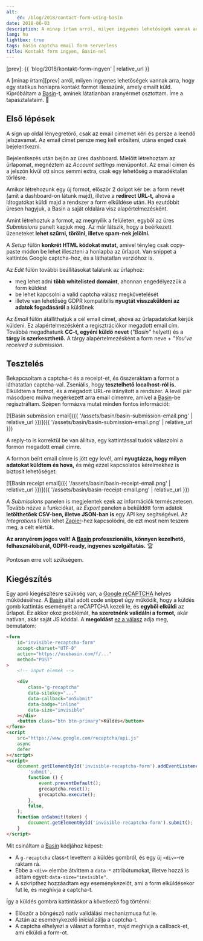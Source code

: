 ```yaml
---
alt:
    en: /blog/2018/contact-form-using-basin
date: 2018-06-03
description: A minap írtam arról, milyen ingyenes lehetőségek vannak arra, hogy egy statikus honlapra kontakt formot illesszünk, amely emailt küld. Kipróbáltam a Basin-t, aminek látatlanban aranyérmet osztottam. Lássuk a tapasztalatokat!
lang: hu
lightbox: true
tags: basin captcha email form serverless
title: Kontakt form ingyen, Basin-nel
---
```


[prev]: {{ 'blog/2018/kontakt-form-ingyen' | relative_url }}

A [minap írtam][prev] arról, milyen ingyenes lehetőségek vannak arra, hogy egy statikus honlapra kontakt formot illesszünk, amely emailt küld. Kipróbáltam a [Basin][basin]-t, aminek látatlanban aranyérmet osztottam. Íme a tapasztalataim. 🙂

## Első lépések

A sign up oldal lényegretörő, csak az email címemet kéri és persze a leendő jelszavamat. Az email címet persze meg kell erősíteni, utána enged csak bejelentkezni.

Bejelentkezés után bejön az üres dashboard. Mielőtt létrehoztam az űrlapomat, megnéztem az _Account settings_ menüpontot. Az email címen és a jelszón kívül ott sincs semmi extra, csak egy lehetőség a maradéktalan törlésre.

Amikor létrehozunk egy új formot, először 2 dolgot kér be: a form nevét (amit a dashboard-on látunk majd), illetve a **redirect URL-t,** ahová a látogatókat küldi majd a rendszer a form elküldése után. Ha ezutóbbit üresen hagyjuk, a Basin a saját oldalára visz alapértelmezésként.

Amint létrehoztuk a formot, az megnyílik a felületen, egyből az üres _Submissions_ panelt kapjuk meg. Az már látszik, hogy a beérkezett üzeneteket **lehet szűrni, törölni, illetve spam-nek jelölni.**

A _Setup_ fülön **konkrét HTML kódokat mutat,** amivel tényleg csak copy-paste módon be lehet illeszteni a honlapba az űrlapot. Van snippet a kattintós Google captcha-hoz, és a láthatatlan verzióhoz is.

Az _Edit_ fülön további beállításokat találunk az űrlaphoz:

-   meg lehet adni **több whitelisted domaint**, ahonnan engedélyezzük a form küldést
-   be lehet kapcsolni a valid captcha válasz megkövetelését
-   illetve van lehetőség GDPR kompatibilis **nyugtát visszaküldeni az adatok fogadásáról** a küldőnek

Az _Email_ fülön átállíthatjuk a cél email címet, ahová az űrlapadatokat kérjük küldeni. Ez alapértelmezésként a regisztrációkor megadott email cím. Továbbá megadhatunk **CC-t, egyéni küldö nevet** (_"Basin"_ helyett) és a **tárgy is szerkeszthető.** A tárgy alapértelmezésként a form neve + _"You've received a submission_.

## Tesztelés

Bekapcsoltam a captcha-t és a receipt-et, és összeraktam a formot a láthatatlan captcha-val. Zseniális, hogy **tesztelhető localhost-ról is.** Elküldtem a formot, és a megadott URL-re irányított a rendszer. A levél pár másodperc múlva megérkezett arra email címemre, amivel a [Basin][basin]-be regisztráltam. Szépen formázva mutat minden fontos információt:

[![Basin submission email]({{ '/assets/basin/basin-submission-email.png' | relative_url }})]({{ '/assets/basin/basin-submission-email.png' | relative_url }})

A reply-to is korrektül be van állítva, egy kattintással tudok válaszolni a formon megadott email címre.

A formon beírt email címre is jött egy levél, ami **nyugtázza, hogy milyen adatokat küldtem és hova,** és még ezzel kapcsolatos kérelmekhez is biztosít lehetőséget:

[![Basin receipt email]({{ '/assets/basin/basin-receipt-email.png' | relative_url }})]({{ '/assets/basin/basin-receipt-email.png' | relative_url }})

A _Submissions_ panelen is megjelentek ezek az információk természetesen. Tovább nézve a funkciókat, az _Export_ panelen a beküldött form adatok **letölthetőek CSV-ben, illetve JSON-ban is** egy API key segítségével. Az _Integrations_ fülön lehet [Zapier][zapier]-hez kapcsolódni, de ezt most nem teszem meg, a célt elértük.

**Az aranyérem jogos volt! A [Basin][basin] professzionális, könnyen kezelhető, felhasználóbarát, GDPR-ready, ingyenes szolgáltatás.** 🏆

Pontosan erre volt szükségem.

## Kiegészítés

Egy apró kiegészítésre szükség van, a [Google reCAPTCHA][recaptcha] helyes működéséhez. A [Basin][basin] által adott code snippet úgy működik, hogy a küldés gomb kattintás eseményét a reCAPTCHA kezeli le, és **egyből elküldi** az űrlapot. Ez akkor okoz problémát, **ha szeretnénk validálni a formot,** akár natívan, akár saját JS kóddal. A **megoldást** [ez a válasz][so-recaptcha] adja meg, bemutatom:

```html
<form
	id="invisible-recaptcha-form"
	accept-charset="UTF-8"
	action="https://usebasin.com/f/..."
	method="POST"
>
	<!-- input elemek -->

	<div
		class="g-recaptcha"
		data-sitekey="..."
		data-callback="onSubmit"
		data-badge="inline"
		data-size="invisible"
	></div>
	<button class="btn btn-primary">Küldés</button>
</form>
<script
	src="https://www.google.com/recaptcha/api.js"
	async
	defer
></script>
<script>
	document.getElementById('invisible-recaptcha-form').addEventListener(
		'submit',
		function () {
			event.preventDefault();
			grecaptcha.reset();
			grecaptcha.execute();
		},
		false,
	);
	function onSubmit(token) {
		document.getElementById('invisible-recaptcha-form').submit();
	}
</script>
```

Mit csináltam a [Basin][basin] kódjához képest:

-   A `g-recaptcha` class-t levettem a küldés gombról, és egy új `<div>`-re raktam rá.
-   Ebbe a `<div>` elembe átvittem a `data-*` attribútumokat, illetve hozzá is adtam egyet: `data-size="invisible"`.
-   A szkripthez hozzáadtam egy eseménykezelőt, ami a form elküldésekor fut le, és meghívja a captcha-t.

Így a küldés gombra kattintáskor a következő fog történni:

-   Először a böngésző natív validálási mechanizmusa fut le.
-   Aztán az eseménykezelő inicializálja a captcha-t.
-   A captcha elhelyezi a választ a formban, majd meghívja a callback-et, ami elküldi a form-ot.

[basin]: https://usebasin.com/
[recaptcha]: https://developers.google.com/recaptcha/
[so-recaptcha]: https://stackoverflow.com/a/41694352/2418224
[zapier]: https://zapier.com/
